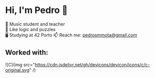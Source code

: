# Hi, I'm Pedro 👋

🎸 Music student and teacher<br>
🧩 Like logic and puzzles<br>
🖥️ Studying at 42 Porto
📫 Reach me: pedrosmmota@gmail.com

## Worked with: 

![C](img src="https://cdn.jsdelivr.net/gh/devicons/devicon/icons/c/c-original.svg" /)

